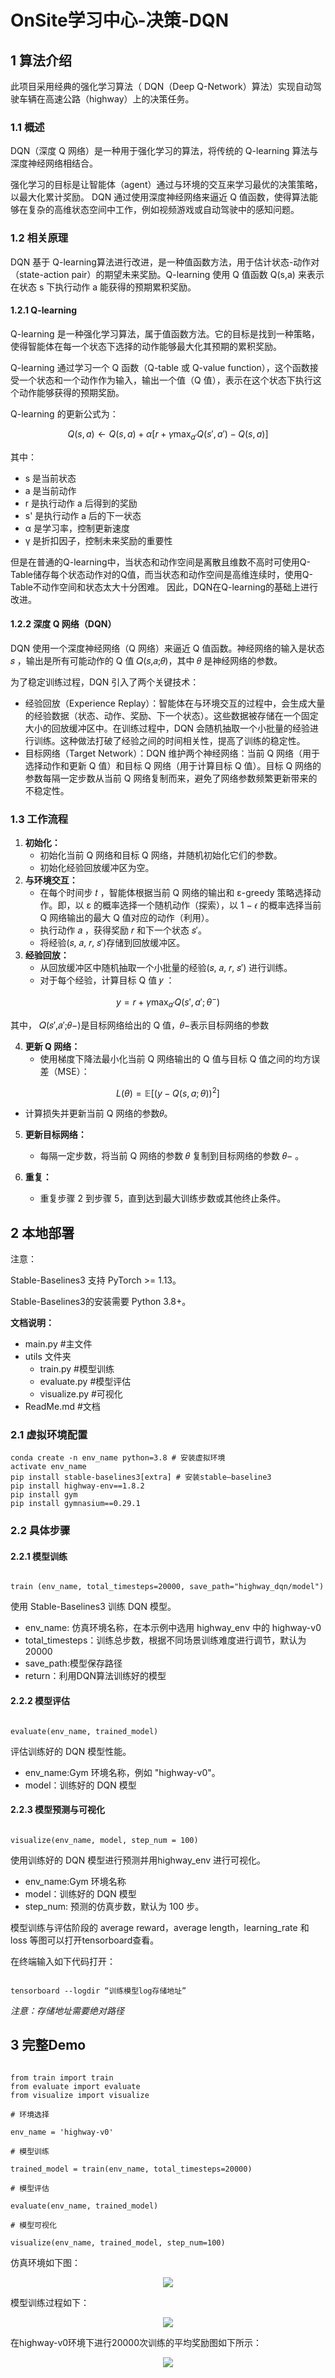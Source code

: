 # OnSite学习中心-决策-DQN

## 1 算法介绍

此项目采用经典的强化学习算法（ DQN（Deep Q-Network）算法）实现自动驾驶车辆在高速公路（highway）上的决策任务。

### 1.1 概述

DQN（深度 Q 网络）是一种用于强化学习的算法，将传统的 Q-learning 算法与深度神经网络相结合。

强化学习的目标是让智能体（agent）通过与环境的交互来学习最优的决策策略，以最大化累计奖励。
DQN 通过使用深度神经网络来逼近 Q 值函数，使得算法能够在复杂的高维状态空间中工作，例如视频游戏或自动驾驶中的感知问题。

### 1.2 相关原理

DQN 基于 Q-learning算法进行改进，是一种值函数方法，用于估计状态-动作对（state-action pair）的期望未来奖励。Q-learning 使用 Q 值函数
Q(s,a) 来表示在状态
s 下执行动作
a 能获得的预期累积奖励。

#### 1.2.1 Q-learning

Q-learning 是一种强化学习算法，属于值函数方法。它的目标是找到一种策略，使得智能体在每一个状态下选择的动作能够最大化其预期的累积奖励。

Q-learning 通过学习一个 Q 函数（Q-table 或 Q-value function），这个函数接受一个状态和一个动作作为输入，输出一个值（Q 值），表示在这个状态下执行这个动作能够获得的预期奖励。

Q-learning 的更新公式为：

$$
Q(s, a) \leftarrow Q(s, a) + \alpha \left[ r + \gamma \max_{a'} Q(s', a') - Q(s, a) \right]
$$

其中：

* s 是当前状态
* a 是当前动作
* r 是执行动作 a 后得到的奖励
* s' 是执行动作 a 后的下一状态
* α 是学习率，控制更新速度
* γ 是折扣因子，控制未来奖励的重要性

但是在普通的Q-learning中，当状态和动作空间是离散且维数不高时可使用Q-Table储存每个状态动作对的Q值，而当状态和动作空间是高维连续时，使用Q-Table不动作空间和状态太大十分困难。
因此，DQN在Q-learning的基础上进行改进。

#### 1.2.2 深度 Q 网络（DQN）

DQN 使用一个深度神经网络（Q 网络）来逼近 Q 值函数。神经网络的输入是状态 𝑠 ，输出是所有可能动作的 Q 值
𝑄(𝑠,𝑎;𝜃)，其中 𝜃 是神经网络的参数。

为了稳定训练过程，DQN 引入了两个关键技术：

* 经验回放（Experience Replay）：智能体在与环境交互的过程中，会生成大量的经验数据（状态、动作、奖励、下一个状态）。这些数据被存储在一个固定大小的回放缓冲区中。在训练过程中，DQN 会随机抽取一个小批量的经验进行训练。这种做法打破了经验之间的时间相关性，提高了训练的稳定性。
* 目标网络（Target Network）：DQN 维护两个神经网络：当前 Q 网络（用于选择动作和更新 Q 值）和目标 Q 网络（用于计算目标 Q 值）。目标 Q 网络的参数每隔一定步数从当前 Q 网络复制而来，避免了网络参数频繁更新带来的不稳定性。

### 1.3 工作流程

1. **初始化：**
   * 初始化当前 Q 网络和目标 Q 网络，并随机初始化它们的参数。
   * 初始化经验回放缓冲区为空。
2. **与环境交互：**
   * 在每个时间步 𝑡 ，智能体根据当前 Q 网络的输出和 ε-greedy 策略选择动作。即，以 ε 的概率选择一个随机动作（探索），以
     1 − 𝜖 的概率选择当前 Q 网络输出的最大 Q 值对应的动作（利用）。
   * 执行动作 𝑎 ，获得奖励
     𝑟 和下一个状态 𝑠′。
   * 将经验(𝑠, 𝑎, 𝑟, 𝑠′)存储到回放缓冲区。
3. **经验回放：**
   * 从回放缓冲区中随机抽取一个小批量的经验(𝑠, 𝑎, 𝑟, 𝑠′)
     进行训练。
   * 对于每个经验，计算目标 Q 值 𝑦 ：

$$
y = r + \gamma \max_{a'} Q(s', a'; \theta^{-})
$$

其中，
𝑄(𝑠′,𝑎′;𝜃−)是目标网络给出的 Q 值，𝜃−表示目标网络的参数

4. **更新 Q 网络：**
   * 使用梯度下降法最小化当前 Q 网络输出的 Q 值与目标 Q 值之间的均方误差（MSE）：

$$
L(\theta) = \mathbb{E} \left[(y - Q(s, a; \theta))^2\right]
$$

* 计算损失并更新当前 Q 网络的参数𝜃。

5. **更新目标网络：**
   
   * 每隔一定步数，将当前 Q 网络的参数 𝜃 复制到目标网络的参数 𝜃− 。
6. **重复：**
   
   * 重复步骤 2 到步骤 5，直到达到最大训练步数或其他终止条件。

## 2 本地部署

注意：

Stable-Baselines3 支持 PyTorch >= 1.13。

Stable-Baselines3的安装需要 Python 3.8+。

**文档说明：**

* main.py #主文件
* utils 文件夹
  * train.py #模型训练
  * evaluate.py #模型评估
  * visualize.py #可视化
* ReadMe.md #文档

### 2.1 虚拟环境配置

```
conda create -n env_name python=3.8 # 安装虚拟环境
activate env_name
pip install stable-baselines3[extra] # 安装stable—baseline3
pip install highway-env==1.8.2
pip install gym
pip install gymnasium==0.29.1
```
### 2.2 具体步骤

#### 2.2.1 模型训练
```

train (env_name, total_timesteps=20000, save_path="highway_dqn/model")

```
使用 Stable-Baselines3 训练 DQN 模型。

* env_name: 仿真环境名称，在本示例中选用 highway_env 中的 highway-v0
* total_timesteps：训练总步数，根据不同场景训练难度进行调节，默认为20000
* save_path:模型保存路径
* return：利用DQN算法训练好的模型

#### 2.2.2 模型评估
```

evaluate(env_name, trained_model)

```
评估训练好的 DQN 模型性能。

* env_name:Gym 环境名称，例如 "highway-v0"。
* model：训练好的 DQN 模型

#### 2.2.3 模型预测与可视化
```

visualize(env_name, model, step_num = 100)

```
使用训练好的 DQN 模型进行预测并用highway_env 进行可视化。

* env_name:Gym 环境名称
* model：训练好的 DQN 模型
* step_num: 预测的仿真步数，默认为 100 步。

模型训练与评估阶段的 average reward，average length，learning_rate 和 loss 等图可以打开tensorboard查看。

在终端输入如下代码打开：
```

tensorboard --logdir “训练模型log存储地址”

```
_注意：存储地址需要绝对路径_

## 3 完整Demo
```

from train import train
from evaluate import evaluate
from visualize import visualize

# 环境选择

env_name = 'highway-v0'

# 模型训练

trained_model = train(env_name, total_timesteps=20000)

# 模型评估

evaluate(env_name, trained_model)

# 模型可视化

visualize(env_name, trained_model, step_num=100)
```
仿真环境如下图：

<p align="center">
  <img src="utils/img/highway.png">
</p>

模型训练过程如下：

<p align="center">
  <img src="utils/img/img.png">
</p>

在highway-v0环境下进行20000次训练的平均奖励图如下所示：

<p align="center">
  <img src="utils/img/reward_demo.png">
</p>


